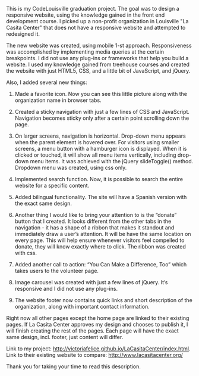 This is my CodeLouisville graduation project. The goal was to design a responsive website, using the knowledge gained in the front end development course. I picked up a non-profit organization in Louisville "La Casita Center" that does not have a responsive website and attempted to redesigned it.

The new website was created, using mobile 1-st approach. Responsiveness was accomplished by implementing media queries at the certain breakpoints.
I did not use any plug-ins or frameworks that help you build a website.  I used my knowledge gained from treehouse courses and created the website with just HTML5, CSS, and a little bit of JavaScript, and jQuery.

Also, I added several new things:

1.	Made a favorite icon. Now you can see this little picture along with the organization name in browser tabs.

2.	Created a sticky navigation with just a few lines of CSS and JavaScript. Navigation becomes sticky only after a certain point scrolling down the page.

3.	On larger screens, navigation is horizontal. Drop-down menu appears when the parent element is hovered over. For visitors using smaller screens, a menu button with a hamburger icon is displayed. When it is clicked or touched, it will show all menu items vertically, including drop-down menu items. It was achieved with the jQuery slideToggle() method. Dropdown menu was created, using css only.

4.	Implemented search function. Now, it is possible to search the entire website for a specific content.

5.	Added bilingual functionality. The site will have a Spanish version with the exact same design.

6.	Another thing I would like to bring your attention to is the “donate” button that I created. It looks different from the other tabs in the navigation - it has a shape of a ribbon that makes it standout and immediately draw a user’s attention.  It will be have the same location on every page.  This will help ensure whenever visitors feel compelled to donate, they will know exactly where to click. The ribbon was created with css.

7.	Added another call to action: “You Can Make a Difference, Too” which takes users to the volunteer page.

8.	Image carousel was created with just a few lines of jQuery. It’s responsive and I did not use any plug-ins.

9.	The website footer now contains quick links and short description of the organization, along with important contact information.

Right now all other pages except the home page are linked to their existing pages. If La Casita Center approves my design and chooses to publish it, I will finish creating the rest of the pages. Each page will have the exact same design, incl. footer, just content will differ.

Link to my project: http://victoriafelice.github.io/LaCasitaCenter/index.html.
Link to their existing website to compare: http://www.lacasitacenter.org/

Thank you for taking your time to read this description.
